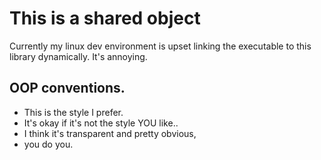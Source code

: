 # This is a shared object
Currently my linux dev environment is upset linking the executable to this library dynamically.
It's annoying.

## OOP conventions.
- This is the style I prefer. 
- It's okay if it's not the style YOU like.. 
- I think it's transparent and pretty obvious, 
- you do you.